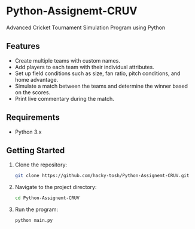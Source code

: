 # Python-Assignemt-CRUV
Advanced Cricket Tournament Simulation Program using Python

## Features
- Create multiple teams with custom names.
- Add players to each team with their individual attributes.
- Set up field conditions such as size, fan ratio, pitch conditions, and home advantage.
- Simulate a match between the teams and determine the winner based on the scores.
- Print live commentary during the match.

## Requirements

- Python 3.x

## Getting Started

1. Clone the repository:

   ```bash
   git clone https://github.com/hacky-tosh/Python-Assignemt-CRUV.git


2. Navigate to the project directory:
   
   ```bash
   cd Python-Assignemt-CRUV

3. Run the program:

   ```bash
   python main.py



